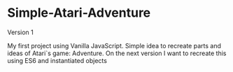 # Simple-Atari-Adventure

Version 1

My first project using Vanilla JavaScript. Simple idea to recreate parts and ideas of Atari`s game: Adventure. On the next version I want to recreate this using ES6 and instantiated objects
